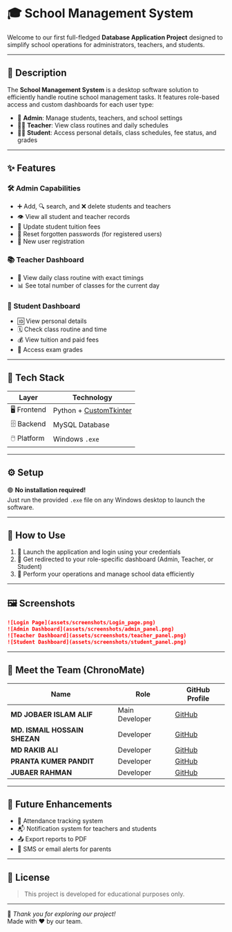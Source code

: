 # 🎓 School Management System

Welcome to our first full-fledged **Database Application Project** designed to simplify school operations for administrators, teachers, and students.

---

## 🧾 Description

The **School Management System** is a desktop software solution to efficiently handle routine school management tasks. It features role-based access and custom dashboards for each user type:

- 🏫 **Admin**: Manage students, teachers, and school settings  
- 👨‍🏫 **Teacher**: View class routines and daily schedules  
- 👨‍🎓 **Student**: Access personal details, class schedules, fee status, and grades

---

## ✨ Features

### 🛠️ Admin Capabilities
- ➕ Add, 🔍 search, and ❌ delete students and teachers
- 👁️ View all student and teacher records
- 💸 Update student tuition fees
- 🔐 Reset forgotten passwords (for registered users)
- 📝 New user registration

### 📚 Teacher Dashboard
- 📅 View daily class routine with exact timings
- 📊 See total number of classes for the current day

### 📖 Student Dashboard
- 🆔 View personal details
- 🗓️ Check class routine and time
- 💰 View tuition and paid fees
- 🧾 Access exam grades

---

## 🧰 Tech Stack

| Layer        | Technology         |
|--------------|--------------------|
| 🖥️ Frontend   | Python + [CustomTkinter](https://github.com/TomSchimansky/CustomTkinter) |
| 🗄️ Backend    | MySQL Database     |
| 🖱️ Platform   | Windows `.exe`     |

---

## ⚙️ Setup

🟢 **No installation required!**  
Just run the provided `.exe` file on any Windows desktop to launch the software.

---

## 🚀 How to Use

1. 🔐 Launch the application and login using your credentials
2. 📂 Get redirected to your role-specific dashboard (Admin, Teacher, or Student)
3. 🎯 Perform your operations and manage school data efficiently

---

## 🖼️ Screenshots

```markdown
![Login Page](assets/screenshots/Login_page.png)
![Admin Dashboard](assets/screenshots/admin_panel.png)
![Teacher Dashboard](assets/screenshots/teacher_panel.png)
![Student Dashboard](assets/screenshots/student_panel.png)
```

---

## 👥 Meet the Team (ChronoMate)

| Name                         | Role             | GitHub Profile |
|------------------------------|------------------|----------------|
| **MD JOBAER ISLAM ALIF**     | Main Developer   | [GitHub]([https://github.com/your-github-username](https://github.com/alifjobaer12)) |
| **MD. ISMAIL HOSSAIN SHEZAN**| Developer        | [GitHub]([https://github.com/your-github-username-here](https://github.com/kenshiro147)) |
| **MD RAKIB ALI**             | Developer        | [GitHub]([https://github.com/your-github-username-here](https://github.com/Rakibislam22)) |
| **PRANTA KUMER PANDIT**      | Developer        | [GitHub](https://github.com/your-github-username-here) |
| **JUBAER RAHMAN**            | Developer        | [GitHub]([https://github.com/your-github-username-here](https://github.com/jubaerjisan)) |


---

## 🔮 Future Enhancements

- 📌 Attendance tracking system
- 📬 Notification system for teachers and students
- 📤 Export reports to PDF
- 📱 SMS or email alerts for parents

---

## 📄 License

> This project is developed for educational purposes only.

---

🚀 *Thank you for exploring our project!*  
Made with ❤️ by our team.

